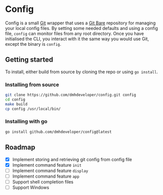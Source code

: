 # Config

Config is a small [Git][1] wrapper that uses a [Git Bare][2] repository for managing your local config files.
By setting some needed defaults and using a config file, `config` can monitor files from any root directory.
Once you have initialised the CLI, you interact with it the same way you would use Git, except the binary is `config`.

## Getting started

To install, either build from source by cloning the repo or using `go install`.

### Installing from source

```sh
git clone https://github.com/dmhdeveloper/config.git config
cd config
make build
cp config /usr/local/bin/
```

### Installing with go

```sh
go install github.com/dmhdeveloper/config@latest
```

## Roadmap

- [x] Implement storing and retrieving git config from config file
- [x] Implement command feature `init`
- [ ] Implement command feature `display`
- [ ] Implement command feature `app`
- [ ] Support shell completion files
- [ ] Support Windows

[1]: https://git-scm.com/
[2]: https://git-scm.com/docs/git-init#Documentation/git-init.txt---bare
